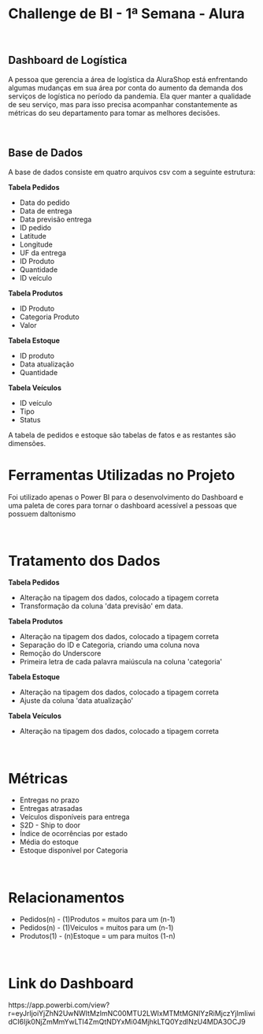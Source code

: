 **<h1>Challenge de BI - 1ª Semana - Alura</h1>**
<br>
<h2>Dashboard de Logística</h2>
<p>A pessoa que gerencia a área de logística da AluraShop está enfrentando algumas mudanças em sua área por conta do aumento da demanda dos serviços de logística no período da pandemia. 
Ela quer manter a qualidade de seu serviço, mas para isso precisa acompanhar constantemente as métricas do seu departamento para tomar as melhores decisões.</p>
<br>
<h2>Base de Dados</h2>
<p>A base de dados consiste em quatro arquivos csv com a seguinte estrutura:</p>

<p><b>Tabela Pedidos</b></p>
<ul>
<li>Data do pedido
<li>Data de entrega
<li>Data previsão entrega
<li>ID pedido
<li>Latitude
<li>Longitude
<li>UF da entrega
<li>ID Produto
<li>Quantidade
<li>ID veículo
</ul>

<p><b>Tabela Produtos</b></p>
<ul>
<li>ID Produto
<li>Categoria Produto
<li>Valor
</ul>

<p><b>Tabela Estoque</b></p>
<ul>
<li>ID produto
<li>Data atualização
<li>Quantidade
</ul>

<p><b>Tabela Veículos<p></b>
<ul>
<li>ID veículo
<li>Tipo
<li>Status
</ul>

<p>A tabela de pedidos e estoque são tabelas de fatos e as restantes são dimensões.

<br>

<h1>Ferramentas Utilizadas no Projeto</h1>
<p>Foi utilizado apenas o Power BI para o desenvolvimento do Dashboard e uma paleta de cores para tornar o dashboard acessível a pessoas que possuem daltonismo</p>

<br>

<h1>Tratamento dos Dados</h1>
<p><b>Tabela Pedidos</b></p>
<ul>
<li>Alteração na tipagem dos dados, colocado a tipagem correta
<li>Transformação da coluna 'data previsão' em data.
</ul>

<p><b>Tabela Produtos</b></p>
<ul>
<li>Alteração na tipagem dos dados, colocado a tipagem correta
<li>Separação do ID e Categoria, criando uma coluna nova
<li>Remoção do Underscore
<li>Primeira letra de cada palavra maiúscula na coluna 'categoria'
</ul>

<p><b>Tabela Estoque</b></p>
<ul>
<li>Alteração na tipagem dos dados, colocado a tipagem correta
<li>Ajuste da coluna 'data atualização'
</ul>

<p><b>Tabela Veículos<p></b>
<ul>
<li>Alteração na tipagem dos dados, colocado a tipagem correta
</ul>

<br>

<h1>Métricas</h1>
<ul>
<li>Entregas no prazo
<li>Entregas atrasadas
<li>Veículos disponíveis para entrega
<li>S2D - Ship to door
<li>Índice de ocorrências por estado
<li>Média do estoque
<li>Estoque disponível por Categoria  
</ul>

<br>

<h1>Relacionamentos</h1>

<ul>
<li>Pedidos(n) - (1)Produtos = muitos para um (n-1)
<li>Pedidos(n) - (1)Veiculos = muitos para um (n-1)
<li>Produtos(1) - (n)Estoque = um para muitos (1-n)
</ul>

<br>

<h1>Link do Dashboard</h1>
https://app.powerbi.com/view?r=eyJrIjoiYjZhN2UwNWItMzlmNC00MTU2LWIxMTMtMGNlYzRiMjczYjlmIiwidCI6Ijk0NjZmMmYwLTI4ZmQtNDYxMi04MjhkLTQ0YzdlNzU4MDA3OCJ9
